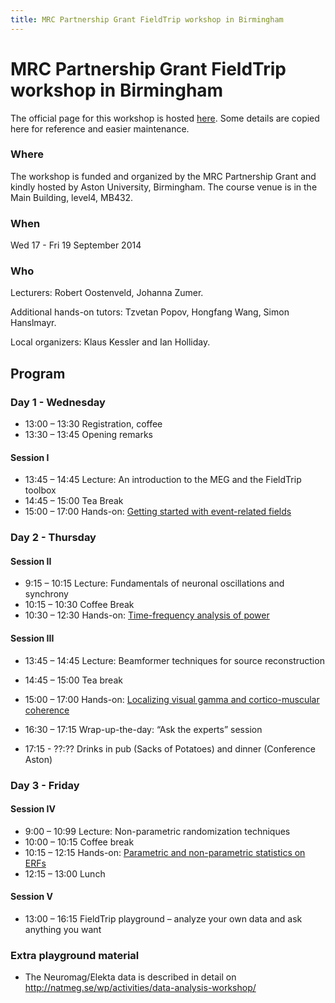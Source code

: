 ```yaml
---
title: MRC Partnership Grant FieldTrip workshop in Birmingham
---
```


# MRC Partnership Grant FieldTrip workshop in Birmingham

The official page for this workshop is hosted [here](http://www.aston.ac.uk/lhs/research/centres-facilities/brain-centre/fieldtrip-workshop-birmingham). Some details are copied here for reference and easier maintenance.

### Where

The workshop is funded and organized by the MRC Partnership Grant and kindly hosted by Aston University, Birmingham. The course venue is in the Main Building, level4, MB432.

### When

Wed 17 - Fri 19 September 2014

### Who

Lecturers: Robert Oostenveld, Johanna Zumer.

Additional hands-on tutors: Tzvetan Popov, Hongfang Wang, Simon Hanslmayr.

Local organizers: Klaus Kessler and Ian Holliday.

## Program

### Day 1 - Wednesday

- 13:00 – 13:30 Registration, coffee
- 13:30 – 13:45 Opening remarks

#### Session I

- 13:45 – 14:45 Lecture: An introduction to the MEG and the FieldTrip toolbox
- 14:45 – 15:00 Tea Break
- 15:00 – 17:00 Hands-on: [Getting started with event-related fields](/tutorial/eventrelatedaveraging)

### Day 2 - Thursday

#### Session II

- 9:15 – 10:15 Lecture: Fundamentals of neuronal oscillations and synchrony
- 10:15 – 10:30 Coffee Break
- 10:30 – 12:30 Hands-on: [Time-frequency analysis of power](/tutorial/timefrequencyanalysis)

#### Session III

- 13:45 – 14:45 Lecture: Beamformer techniques for source reconstruction
- 14:45 – 15:00 Tea break
- 15:00 – 17:00 Hands-on: [Localizing visual gamma and cortico-muscular coherence](/tutorial/beamformingextended)

- 16:30 – 17:15 Wrap-up-the-day: “Ask the experts” session
- 17:15 - ??:?? Drinks in pub (Sacks of Potatoes) and dinner (Conference Aston)

### Day 3 - Friday

#### Session IV

- 9:00 – 10:99 Lecture: Non-parametric randomization techniques
- 10:00 – 10:15 Coffee break
- 10:15 – 12:15 Hands-on: [Parametric and non-parametric statistics on ERFs](/tutorial/cluster_permutation_timelock)
- 12:15 – 13:00 Lunch

#### Session V

- 13:00 – 16:15 FieldTrip playground – analyze your own data and ask anything you want

### Extra playground material

- The Neuromag/Elekta data is described in detail on <http://natmeg.se/wp/activities/data-analysis-workshop/>
